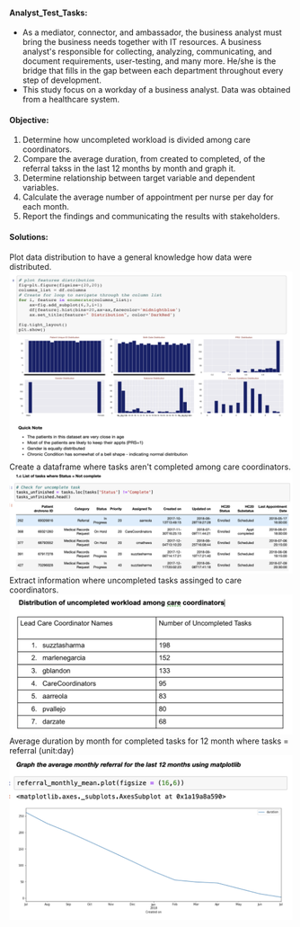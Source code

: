 #### Analyst_Test_Tasks:
* As a mediator, connector, and ambassador, the business analyst must bring the business needs together with IT resources.
A business analyst's responsible for collecting, analyzing, communicating, and document requirements, user-testing, and 
many more. He/she is the bridge that fills in the gap between each department throughout every step of development. 
* This study focus on a workday of a business analyst. Data was obtained from a healthcare system. 
#### Objective:
  1. Determine how uncompleted workload is divided among care coordinators.
  2. Compare the average duration, from created to completed, of the referral takss in the last 12 months by month and graph it.
  3. Determine relationship between target variable and dependent variables.
  4. Calculate the average number of appointment per nurse per day for each month.
  5. Report the findings and communicating the results with stakeholders.
#### Solutions:
Plot data distribution to have a general knowledge how data were distributed.
![](Images/Data_Distribution.png)
Create a dataframe where tasks aren't completed among care coordinators.
![](Images/uncompleted_tasks.png)
Extract information where uncompleted tasks assinged to care coordinators.
![](Images/uncompleted_tasks_distribution.png)
Average duration by month for completed tasks for 12 month where tasks = referral (unit:day)
![](Images/Referral_vs_month.png)

